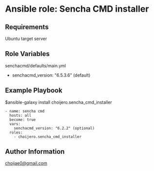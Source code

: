 Ansible role: Sencha CMD installer
=========

Requirements
------------

Ubuntu target server

Role Variables
--------------

senchacmd/defaults/main.yml
  - senchacmd_version: "6.5.3.6" (default)

Example Playbook
----------------
$ansible-galaxy install choijero.sencha_cmd_installer

    - name: sencha cmd
      hosts: all
      become: true
      vars:
        senchacmd_version: "6.2.2" (optional)
      roles:
        - choijero.sencha_cmd_installer


Author Information
------------------
choijae0@gmail.com
